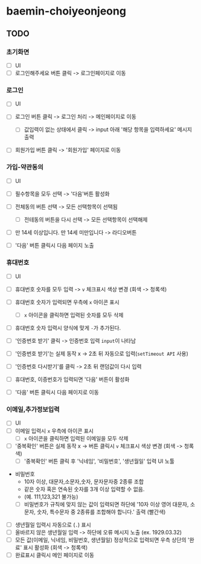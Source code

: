 # baemin-choiyeonjeong

## TODO
### 초기화면
- [ ] UI
- [ ] 로그인해주세요 버튼 클릭 -> 로그인페이지로 이동

### 로그인
- [ ] UI
- [ ] 로그인 버튼 클릭 -> 로그인 처리 -> 메인페이지로 이동
  - [ ] 값입력이 없는 상태에서 클릭 -> input 아래 '해당 항목을 입력하세요' 메시지 출력
- [ ] 회원가입 버튼 클릭 -> '회원가입' 페이지로 이동


### 가입-약관동의
- [ ] UI
- [ ] 필수항목을 모두 선택 -> '다음'버튼 활성화
- [ ] 전체동의 버튼 선택 -> 모든 선택항목이 선택됨
  - [ ] 전테동의 버튼을 다시 선택 -> 모든 선택항목이 선택해제
- [ ] 만 14세 이상입니다. 만 14세 미만입니다 -> 라디오버튼
- [ ] '다음' 버튼 클릭시 다음 페이지 노출 


### 휴대번호
- [ ] UI
- [ ] 휴대번호 숫자를 모두 입력 -> `v` 체크표시 색상 변경 (회색 -> 청록색)
- [ ] 휴대번호 숫자가 입력되면 우측에 `x` 아이콘 표시
  - [ ] `x` 아이콘을 클릭하면 입력된 숫자를 모두 삭제
- [ ] 휴대번호 숫자 입력시 양식에 맞게 `-`가 추가된다.
- [ ] '인증번호 받기' 클릭 -> 인증번호 입력 `input`이 나타남
- [ ] '인증번호 받기'는 실제 동작 x -> 2초 뒤 자동으로 입력(`setTimeout API` 사용)
- [ ] '인증번호 다시받기'를 클릭 -> 2초 뒤 랜덤값이 다시 입력
- [ ] 휴대번호, 이증번호가 입력되면 '다음' 버튼이 활성화
- [ ] '다음' 버튼 클릭시 다음 페이지로 이동


### 이메일,추가정보입력
- [ ] UI
- [ ] 이메일 입력시 `x` 우측에 아이콘 표시
  - [ ] `x` 아이콘을 클릭하면 입력된 이메일을 모두 삭제
- [ ] '중복확인' 버튼은 실제 동작 x -> 버튼 클릭시 `v` 체크표시 색상 변경 (회색 -> 청록색)
  - [ ] '중복확인' 버튼 클릭 후 '닉네임', '비밀번호', '생년월일' 입력 UI 노툴
- 비밀번호
  - 10자 이상, 대문자,소문자,숫자, 문자문자중 2종류 조합
  - 같은 숫자 혹은 연속된 숫자를 3개 이상 입력할 수 없음.
  - (예. 111,123,321 불가능)
  - [ ] 비밀번호가 규칙에 맞지 않는 값이 입력되면 하단에 '10자 이상 영어 대문자, 소문자, 숫자, 특수문자 중 2종류를 조합해야 합니다.' 출력 (빨간색)
- [ ] 생년월일 입력시 자동으로 (`.`) 표시
- [ ] 올바르지 않은 생년월일 입력 -> 하단에 오류 메시지 노출 (ex. 1929.03.32)
- [ ] 모든 값(이메일, 닉네임, 비밀번호, 생년월일) 정상적으로 입력되면 우측 상단의 '완료' 표시 활성화 (회색 -> 청록색) 
- [ ] 완료표시 클릭시 메인 페이지로 이동